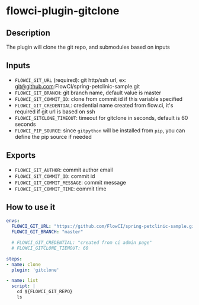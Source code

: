 # flowci-plugin-gitclone

## Description

The plugin will clone the git repo, and submodules based on inputs

## Inputs

- `FLOWCI_GIT_URL` (required): git http/ssh url, ex: git@github.com:FlowCI/spring-petclinic-sample.git
- `FLOWCI_GIT_BRANCH`: git branch name, default value is master
- `FLOWCI_GIT_COMMIT_ID`: clone from commit id if this variable specified
- `FLOWCI_GIT_CREDENTIAL`: credential name created from flow.ci, it's required if git url is based on ssh
- `FLOWCI_GITCLONE_TIMEOUT`: timeout for gitclone in seconds, default is 60 seconds
- `FLOWCI_PIP_SOURCE`: since `gitpython` will be installed from `pip`, you can define the pip source if needed

## Exports

- `FLOWCI_GIT_AUTHOR`: commit author email
- `FLOWCI_GIT_COMMIT_ID`: commit id
- `FLOWCI_GIT_COMMIT_MESSAGE`: commit message
- `FLOWCI_GIT_COMMIT_TIME`: commit time

## How to use it

```yml
envs:
  FLOWCI_GIT_URL: "https://github.com/FlowCI/spring-petclinic-sample.git"
  FLOWCI_GIT_BRANCH: "master"

  # FLOWCI_GIT_CREDENTIAL: "created from ci admin page"
  # FLOWCI_GITCLONE_TIEMOUT: 60

steps:
- name: clone
  plugin: 'gitclone'

- name: list
  script: |
    cd ${FLOWCI_GIT_REPO}
    ls

```
